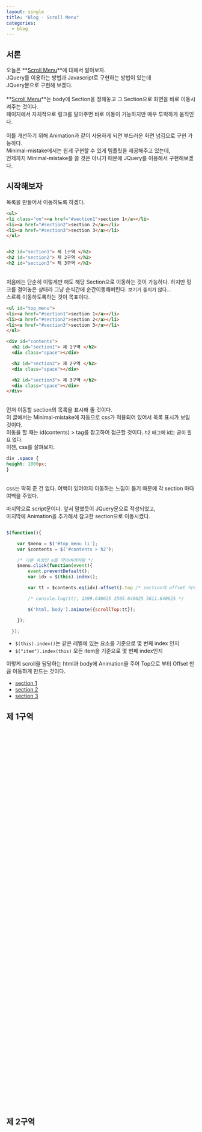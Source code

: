 ```yaml
---
layout: single
title: "Blog - Scroll Menu"
categories:
  - blog
---
```


## 서론

오늘은 **<u>Scroll Menu</u>**에 대해서 알아보자. <br>
JQuery를 이용하는 방법과 Javascript로 구현하는 방법이 있는데<br> 
JQuery문으로 구현해 보겠다. <br><br>
**<u>Scroll Menu</u>**는 body에 Section을 정해놓고 그 Section으로 화면을 바로 이동시켜주는 것이다.<br>
페이지에서 자체적으로 링크를 달아주면 바로 이동이 가능하지만 매우 투박하게 움직인다.<br><br>
이를 개선하기 위해 Animation과 같이 사용하게 되면 부드러운 화면 넘김으로 구현 가능하다.<br>
Minimal-mistake에서는 쉽게 구현할 수 있게 템플릿을 제공해주고 있는데,<br>
언제까지 Minimal-mistake를 쓸 것은 아니기 때문에 JQuery를 이용해서 구현해보겠다. 

## 시작해보자

목록을 만들어서 이동하도록 하겠다.

```html
<ul>
<li class="on"><a href="#section1">section 1</a></li>
<li><a href="#section2">section 2</a></li>
<li><a href="#section3">section 3</a></li>
</ul>


<h2 id="section1"> 제 1구역 </h2>
<h2 id="section2"> 제 2구역 </h2>
<h2 id="section3"> 제 3구역 </h2>

```

<br>
처음에는 단순히 이렇게만 해도 해당 Section으로 이동하는 것이 가능하다. 하지만 링크를 걸어놓은 상태라
그냥 순식간에 순간이동해버린다. <font size=2> 보기가 좋지가 않다... </font> <br>
스르륵 이동하도록하는 것이 목표이다.<br>


```html
<ul id="top_menu">
<li><a href="#section1">section 1</a></li>
<li><a href="#section2">section 2</a></li>
<li><a href="#section3">section 3</a></li>
</ul>

<div id="contents">
  <h2 id="section1"> 제 1구역 </h2>
  <div class="space"></div>

  <h2 id="section2"> 제 2구역 </h2>
  <div class="space"></div>

  <h2 id="section3"> 제 3구역 </h2>
  <div class="space"></div>
</div>
```

<br>
먼저 이동할 section의 목록을 표시해 줄 것이다.<br>
이 글에서는 Minimal-mistake에 자동으로 css가 적용되어 있어서 목록 표시가 보일 것이다.<br>
이동을 할 때는 id(contents) > tag를 참고하여 접근할 것이다. <font size=2> h2 태그에 id는 굳이 필요 없다.</font> <br>
이젠, css를 살펴보자. 
<br>

```css
div .space {
height: 1000px;
}
```

<br>
css는 딱히 준 건 없다. 여백이 있어야지 이동하는 느낌이 들기 때문에 각 section 마다 여백을 주었다.
<br>

마지막으로 script문이다. 앞서 말했듯이 JQuery문으로 작성되었고,<br>
마지막에 Animation을 추가해서 참고한 section으로 이동시켰다.

```javascript

$(function(){

    var $menu = $('#top_menu li');
    var $contents = $('#contents > h2');

    /* 기본 속성인 a를 막아버려야함 */
    $menu.click(function(event){
        event.preventDefault();
        var idx = $(this).index();

        var tt = $contents.eq(idx).offset().top /* section의 offset 어느정도 떨어져있는지 확인 */

        /* console.log(tt); 1399.640625 2505.640625 3611.640625 */

        $('html, body').animate({scrollTop:tt});

    });

  });

```

* `$(this).index()`는 같은 레벨에 있는 요소를 기준으로 몇 번째 index 인지
* `$("item").index(this)` 모든 item을 기준으로 몇 번째 index인지

이렇게 scroll을 담당하는 html과 body에 Animation을 주어 Top으로 부터 Offset 만큼 이동하게 만드는 것이다.

<script src="https://code.jquery.com/jquery-3.3.1.min.js"></script>
<script src="../../js/scroll_menu.js" type="text/javascript"></script>

<style>

div .space {
height: 1000px;
}

</style>

<ul id="top_menu">
<li class="on"><a href="#section1">section 1</a></li>
<li><a href="#section2">section 2</a></li>
<li><a href="#section3">section 3</a></li>
</ul>


<div id="contents">
  <h2 id="section1"> 제 1구역 </h2>
  <div class="space"></div>

  <h2 id="section2"> 제 2구역 </h2>
  <div class="space"></div>

  <h2 id="section3"> 제 3구역 </h2>
  <div class="space"></div>
</div>


## 마무리

혹시 github blog에서 local한 js파일을 어느 파일에서 관리해야할 지 모르는 사람이 있을까 싶어<br>
적는다. Post가 있는 folder 기준으로 `../../`를 해주면 root로 이동하게 된다.<br>
directory 구조마다 다를 수 있으니, 작동하지 않는 사람은<br>
console[f12키 -> console]로 404 Error가 뜨는 지 확인해가면서 root 위치를 찾아주자.<br> 

Root가 확인되었다면, 그 곳에 directory를 하나 만든 다음 그 안에 넣어줘서 관리하자.<br>
Post할 md폴더 까지는 local한 주소로 불러오진 못하는 듯하다.
<font size=2> github에 업로드하고 쓸 주소면 github repository 내에 upload해서 url로 불러오면 된다.</font><br>


내용은 [Rock's Easyweb Youtube](https://www.youtube.com/watch?v=IxRRA-lXx1Q)를 참고하였습니다.<br>
해당 내용은 상기 링크의 내용을 재구성하기 보다는 제가 이해하기 위해 정리한 것입니다.<br>
더 자세한 내용은 해당 블로그에 있으니 참고해주시면 감사하겠습니다.
